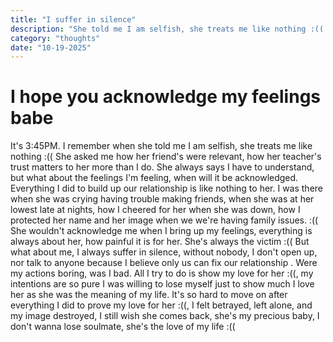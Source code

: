 ```yaml
---
title: "I suffer in silence"
description: "She told me I am selfish, she treats me like nothing :(( She asked me how her friend's were relevant, how her teacher's trust matters to her more than I do."
category: "thoughts"
date: "10-19-2025"
---
```


# I hope you acknowledge my feelings babe

It's 3:45PM. I remember when she told me I am selfish, she treats me like nothing :(( She asked me how her friend's were relevant, how her teacher's trust matters to her more than I do. She always says I have to understand, but what about the feelings I'm feeling, when will it be acknowledged. Everything I did to build up our relationship is like nothing to her. I was there when she was crying having trouble making friends, when she was at her lowest late at nights, how I cheered for her when she was down, how I protected her name and her image when we we're having family issues. :(( She wouldn't acknowledge me when I bring up my feelings, everything is always about her, how painful it is for her. She's always the victim :(( But what about me, I always suffer in silence, without nobody, I don't open up, nor talk to anyone because I believe only us can fix our relationship . Were my actions boring, was I bad. All I try to do is show my love for her :((, my intentions are so pure I was willing to lose myself just to show much I love her as she was the meaning of my life. It's so hard to move on after everything I did to prove my love for her :((, I felt betrayed, left alone, and my image destroyed, I still wish she comes back, she's my precious baby, I don't wanna lose soulmate, she's the love of my life :((
